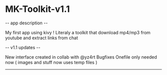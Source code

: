 # MK-Toolkit-v1.1

-- app description --

My first app using kivy !
Literaly a toolkit that download mp4/mp3 from youtube and extract links from chat

-- v1.1 updates --

New interface created in collab with @yz4rt
Bugfixes
Onefile only needed now ( images and stuff now uses temp files )

----------------------
